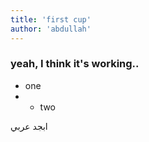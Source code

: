 ```yaml
---
title: 'first cup'
author: 'abdullah'
---
```



### yeah, I think it's working..

* one
* * two

ابجد عربي